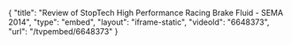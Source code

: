 {
    "title": "Review of StopTech High Performance Racing Brake Fluid - SEMA 2014",
    "type": "embed",
    "layout": "iframe-static",
    "videoId": "6648373",
    "url": "\/tvpembed\/6648373"
}